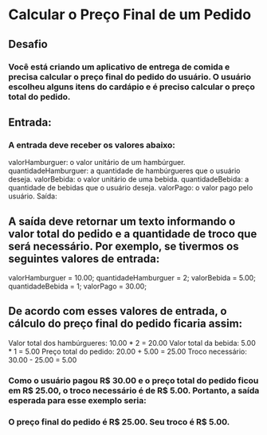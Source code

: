 # Calcular o Preço Final de um Pedido

## Desafio
### Você está criando um aplicativo de entrega de comida e precisa calcular o preço final do pedido do usuário. O usuário escolheu alguns itens do cardápio e é preciso calcular o preço total do pedido.

## Entrada:
### A entrada deve receber os valores abaixo:

valorHamburguer: o valor unitário de um hambúrguer.
quantidadeHamburguer: a quantidade de hambúrgueres que o usuário deseja.
valorBebida: o valor unitário de uma bebida.
quantidadeBebida: a quantidade de bebidas que o usuário deseja.
valorPago: o valor pago pelo usuário.
Saída:

## A saída deve retornar um texto informando o valor total do pedido e a quantidade de troco que será necessário. Por exemplo, se tivermos os seguintes valores de entrada:

valorHamburguer = 10.00;
quantidadeHamburguer = 2;
valorBebida = 5.00;
quantidadeBebida = 1;
valorPago = 30.00;

## De acordo com esses valores de entrada, o cálculo do preço final do pedido ficaria assim:

Valor total dos hambúrgueres: 10.00 * 2 = 20.00
Valor total da bebida: 5.00 * 1 = 5.00
Preço total do pedido: 20.00 + 5.00 = 25.00
Troco necessário: 30.00 - 25.00 = 5.00

### Como o usuário pagou R$ 30.00 e o preço total do pedido ficou em R$ 25.00, o troco necessário é de R$ 5.00. Portanto, a saída esperada para esse exemplo seria:

### O preço final do pedido é R$ 25.00. Seu troco é R$ 5.00.


